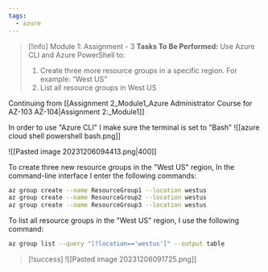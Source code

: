 ```yaml
---
tags:
  - azure
---
```

> [!info] Module 1: Assignment - 3
> **Tasks To Be Performed:**
> Use Azure CLI and Azure PowerShell to: 
> 1. Create three more resource groups in a specific region. For example: “West US” 
> 2. List all resource groups in West US

Continuing from [[Assignment 2_Module1_Azure Administrator Course for AZ-103 AZ-104|Assignment  2:_Module1]]

In order to use "Azure CLI" I make sure the terminal is set to "Bash"
![[azure cloud shell powershell bash.png]]

![[Pasted image 20231206094413.png|400]]

To create three new resource groups in the "West US" region, In the command-line interface I enter the following commands:
```bash
az group create --name ResourceGroup1 --location westus
az group create --name ResourceGroup2 --location westus
az group create --name ResourceGroup3 --location westus
```

To list all resource groups in the "West US" region, I use the following command:
```bash
az group list --query "[?location=='westus']" --output table
```

> [!success]
> ![[Pasted image 20231206091725.png]]
